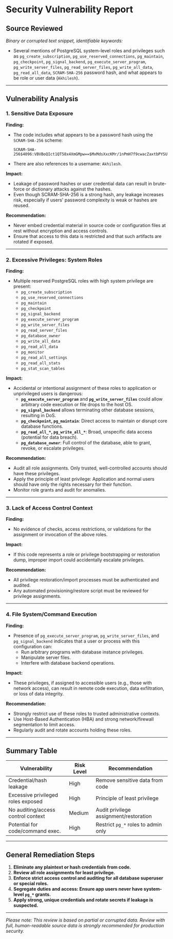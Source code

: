 # Security Vulnerability Report

## Source Reviewed

*Binary or corrupted text snippet, identifiable keywords:*
- Several mentions of PostgreSQL system-level roles and privileges such as `pg_create_subscription`, `pg_use_reserved_connections`, `pg_maintain`, `pg_checkpoint`, `pg_signal_backend`, `pg_execute_server_program`, `pg_write_server_files`, `pg_read_server_files`, `pg_write_all_data`, `pg_read_all_data`, `SCRAM-SHA-256` password hash, and what appears to be role or user data (`Akhilesh`).

---

## Vulnerability Analysis

### 1. Sensitive Data Exposure

**Finding:**  
- The code includes what appears to be a password hash using the `SCRAM-SHA-256` scheme:
  ```
  SCRAM-SHA-256$4096:VBVBoQIct1QT58x4XmGMpw==$MxMdsXxcKMr/1nPmH7f9cwacZaxtbPYSUKgCEztlDa0=:uMAh04nP+ozSIHIkZI1Lp5XYLUcVMVhcnteW2dO9eNE=
  ```
- There are also references to a username: `Akhilesh`.

**Impact:**  
- Leakage of password hashes or user credential data can result in brute-force or dictionary attacks against the hashes.
- Even though SCRAM-SHA-256 is a strong hash, any leakage increases risk, especially if users' password complexity is weak or hashes are reused.

**Recommendation:**  
- Never embed credential material in source code or configuration files at rest without encryption and access controls.
- Ensure that access to this data is restricted and that such artifacts are rotated if exposed.

---

### 2. Excessive Privileges: System Roles

**Finding:**  
- Multiple reserved PostgreSQL roles with high system privilege are present:
  - `pg_create_subscription`
  - `pg_use_reserved_connections`
  - `pg_maintain`
  - `pg_checkpoint`
  - `pg_signal_backend`
  - `pg_execute_server_program`
  - `pg_write_server_files`
  - `pg_read_server_files`
  - `pg_database_owner`
  - `pg_write_all_data`
  - `pg_read_all_data`
  - `pg_monitor`
  - `pg_read_all_settings`
  - `pg_read_all_stats`
  - `pg_stat_scan_tables`

**Impact:**  
- Accidental or intentional assignment of these roles to application or unprivileged users is dangerous:
  - **`pg_execute_server_program`** and **`pg_write_server_files`** could allow arbitrary code execution or file drops to the host OS.
  - **`pg_signal_backend`** allows terminating other database sessions, resulting in DoS.
  - **`pg_checkpoint`, `pg_maintain`**: Direct access to maintain or disrupt core database functions.
  - **`pg_read_all_*`, `pg_write_all_*`**: Broad, unspecific data access (potential for data breach).
  - **`pg_database_owner`**: Full control of the database, able to grant, revoke, or escalate privileges.

**Recommendation:**  
- Audit all role assignments. Only trusted, well-controlled accounts should have these privileges.
- Apply the principle of least privilege: Application and normal users should have only the rights necessary for their function.
- Monitor role grants and audit for anomalies.

---

### 3. Lack of Access Control Context

**Finding:**  
- No evidence of checks, access restrictions, or validations for the assignment or invocation of the above roles.

**Impact:**  
- If this code represents a role or privilege bootstrapping or restoration dump, improper import could accidentally escalate privileges.

**Recommendation:**  
- All privilege restoration/import processes must be authenticated and audited.
- Any automated provisioning/restore script must be reviewed for privilege assignments.

---

### 4. File System/Command Execution

**Finding:**  
- Presence of `pg_execute_server_program`, `pg_write_server_files`, and `pg_signal_backend` indicates that a user or process with this configuration can:
  - Run arbitrary programs with database instance privileges.
  - Manipulate server files.
  - Interfere with database backend operations.

**Impact:**  
- These privileges, if assigned to accessible users (e.g., those with network access), can result in remote code execution, data exfiltration, or loss of data integrity.

**Recommendation:**  
- Strongly restrict use of these roles to trusted administrative contexts.
- Use Host-Based Authentication (HBA) and strong network/firewall segmentation to limit access.
- Regularly audit and rotate accounts holding these roles.

---

## Summary Table

| Vulnerability                      | Risk Level | Recommendation                            |
|-------------------------------------|------------|-------------------------------------------|
| Credential/hash leakage             | High       | Remove sensitive data from code           |
| Excessive privileged roles exposed  | High       | Principle of least privilege              |
| No auditing/access control context  | Medium     | Audit privilege assignment/restoration    |
| Potential for code/command exec.    | High       | Restrict `pg_*` roles to admin only       |

---

## General Remediation Steps

1. **Eliminate any plaintext or hash credentials from code.**  
2. **Review all role assignments for least privilege.**
3. **Enforce strict access control and auditing for all database superuser or special roles.**
4. **Segregate duties and access: Ensure app users never have system-level `pg_*` grants.**
5. **Apply strong, unique credentials and rotate secrets if leakage is suspected.**

---
*Please note: This review is based on partial or corrupted data. Review with full, human-readable source data is strongly recommended for production security.*